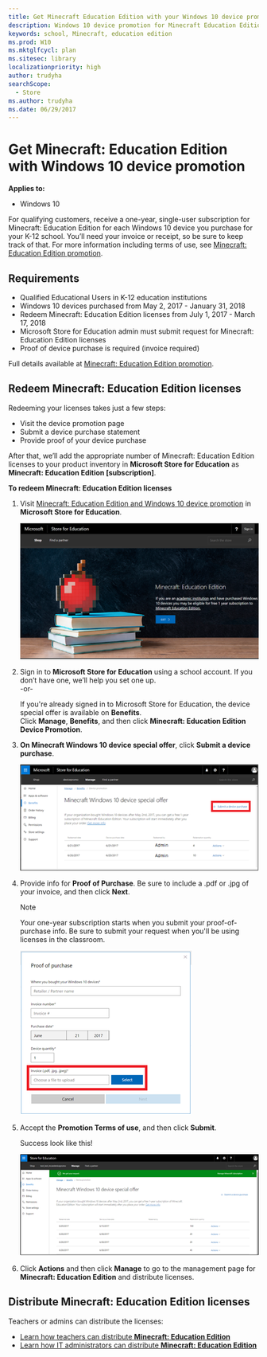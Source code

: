 ```yaml
---
title: Get Minecraft Education Edition with your Windows 10 device promotion
description: Windows 10 device promotion for Minecraft Education Edition licenses
keywords: school, Minecraft, education edition
ms.prod: W10
ms.mktglfcycl: plan
ms.sitesec: library
localizationpriority: high
author: trudyha
searchScope:
  - Store
ms.author: trudyha
ms.date: 06/29/2017
---
```


# Get Minecraft: Education Edition with Windows 10 device promotion

**Applies to:**

-   Windows 10  

For qualifying customers, receive a one-year, single-user subscription for Minecraft: Education Edition for each Windows 10 device you purchase for your K-12 school. You’ll need your invoice or receipt, so be sure to keep track of that. For more information including terms of use, see [Minecraft: Education Edition promotion](https://info.microsoft.com/Minecraft-Education-Edition-Signup.html). 

## Requirements
- Qualified Educational Users in K-12 education institutions
- Windows 10 devices purchased from May 2, 2017 - January 31, 2018
- Redeem Minecraft: Education Edition licenses from July 1, 2017 - March 17, 2018
- Microsoft Store for Education admin must submit request for Minecraft: Education Edition licenses
- Proof of device purchase is required (invoice required) 

Full details available at [Minecraft: Education Edition promotion](https://info.microsoft.com/Minecraft-Education-Edition-Signup.html). 

## Redeem Minecraft: Education Edition licenses
Redeeming your licenses takes just a few steps:
- Visit the device promotion page
- Submit a device purchase statement
- Provide proof of your device purchase

After that, we’ll add the appropriate number of Minecraft: Education Edition licenses to your product inventory in **Microsoft Store for Education** as **Minecraft: Education Edition [subscription]**.

**To redeem Minecraft: Education Edition licenses**
1. Visit [Minecraft: Education Edition and Windows 10 device promotion](https://educationstore.microsoft.com/store/mee-device-promo?setflight=wsfb_devicepromo) in **Microsoft Store for Education**. 

     ![Minecraft: Education Edition page in Microsoft Store for Education. ](images/get-mcee-promo.png)
     
2. Sign in to **Microsoft Store for Education** using a school account. If you don’t have one, we’ll help you set one up. <br>
-or-

    If you're already signed in to Microsoft Store for Education, the device special offer is available on **Benefits**. </br> 
    Click **Manage**, **Benefits**, and then click **Minecraft: Education Edition Device Promotion**.
    
3. **On Minecraft Windows 10 device special offer**, click **Submit a device purchase**. 

    ![Windows 10 device special offer page for Minecraft: Education Edition. Submit a device purchase is highlighted to show customers how to submit info about the devices you purchased. ](images/mcee-benefits.png)
    
4. Provide info for **Proof of Purchase**. Be sure to include a .pdf or .jpg of your invoice, and then click **Next**.

    > [!NOTE]
    > Your one-year subscription starts when you submit your proof-of-purchase info. Be sure to submit your request when you'll be using licenses in the classroom. 

    ![Proof of purchase page with Invoice area highlighted.](images/proof-of-purchase.png)

5. Accept the **Promotion Terms of use**, and then click **Submit**. </br>
    
    Success look like this!
    
    ![Proof of purchase page with Invoice area highlighted.](images/msfe-device-promo-success.png)
      
6. Click **Actions** and then click **Manage** to go to the management page for **Minecraft: Education Edition** and distribute licenses.   

## Distribute Minecraft: Education Edition licenses      
Teachers or admins can distribute the licenses:
- [Learn how teachers can distribute **Minecraft: Education Edition**](teacher-get-minecraft.md#distribute-minecraft)
- [Learn how IT administrators can distribute **Minecraft: Education Edition**](school-get-minecraft.md#distribute-minecraft)